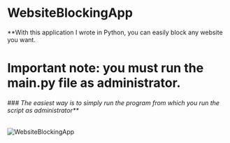 # WebsiteBlockingApp

**With this application I wrote in Python, you can easily block any website you want.




# Important note: you must run the main.py file as administrator.

###### ### The easiest way is to simply run the program from which you run the script as administrator**



![WebsiteBlockingApp](https://user-images.githubusercontent.com/50779398/212467211-82979057-fc82-4c91-bf3a-9beba3b4f441.png)



